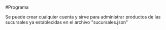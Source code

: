 #Programa

Se puede crear cualquier cuenta y sirve para administrar productos de las sucursales ya establecidas en el archivo "sucursales.json"











